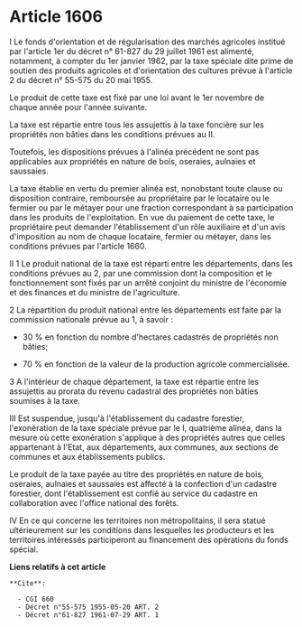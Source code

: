 # Article 1606

I  Le fonds d'orientation et de régularisation des marchés agricoles institué par l'article 1er du décret n° 61-827 du 29
juillet 1961 est alimenté, notamment, à compter du 1er janvier 1962, par la taxe spéciale dite prime de soutien des produits
agricoles et d'orientation des cultures prévue à l'article 2 du décret n° 55-575 du 20 mai 1955.

Le produit de cette taxe est fixé par une loi avant le 1er novembre de chaque année pour l'année suivante.

La taxe est répartie entre tous les assujettis à la taxe foncière sur les propriétés non bâties dans les conditions prévues
au II.

Toutefois, les dispositions prévues à l'alinéa précédent ne sont pas applicables aux propriétés en nature de bois, oseraies,
aulnaies et saussaies.

La taxe établie en vertu du premier alinéa est, nonobstant toute clause ou disposition contraire, remboursée au propriétaire
par le locataire ou le fermier ou par le métayer pour une fraction correspondant à sa participation dans les produits de
l'exploitation. En vue du paiement de cette taxe, le propriétaire peut demander l'établissement d'un rôle auxiliaire et d'un
avis d'imposition au nom de chaque locataire, fermier ou métayer, dans les conditions prévues par l'article 1660.

II  1  Le produit national de la taxe est réparti entre les départements, dans les conditions prévues au 2, par une
commission dont la composition et le fonctionnement sont fixés par un arrêté conjoint du ministre de l'économie et des
finances et du ministre de l'agriculture.

2  La répartition du produit national entre les départements est faite par la commission nationale prévue au 1, à savoir :

- 30 % en fonction du nombre d'hectares cadastrés de propriétés non bâties;

- 70 % en fonction de la valeur de la production agricole commercialisée.

3  A l'intérieur de chaque département, la taxe est répartie entre les assujettis au prorata du revenu cadastral des
propriétés non bâties soumises à la taxe.

III  Est suspendue, jusqu'à l'établissement du cadastre forestier, l'exonération de la taxe spéciale prévue par le I,
quatrième alinéa, dans la mesure où cette exonération s'applique à des propriétés autres que celles appartenant à l'Etat, aux
départements, aux communes, aux sections de communes et aux établissements publics.

Le produit de la taxe payée au titre des propriétés en nature de bois, oseraies, aulnaies et saussaies est affecté à la
confection d'un cadastre forestier, dont l'établissement est confié au service du cadastre en collaboration avec l'office
national des forêts.

IV  En ce qui concerne les territoires non métropolitains, il sera statué ultérieurement sur les conditions dans lesquelles
les producteurs et les territoires intéressés participeront au financement des opérations du fonds spécial.

**Liens relatifs à cet article**

	**Cite**:

	  - CGI 660
	  - Décret n°55-575 1955-05-20 ART. 2
	  - Décret n°61-827 1961-07-29 ART. 1
